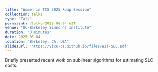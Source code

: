 ```yaml
---
title: "Women in TCS 2025 Rump Session"
collection: talks
type: "Talk"
permalink: /talks/2025-06-04-WIT
venue: "UC-Berkeley Simnon's Institute"
duration: "3 minutes"
date: 2025-06-04
location: "Berkeley, CA, USA"
slidesurl: 'https://yixu-cs.github.io/files/WIT-SLC.pdf'
---
```


Briefly presented recent work on sublinear algorithms for estimating SLC costs.
